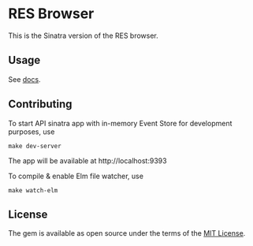 # RES Browser

This is the Sinatra version of the RES browser.

## Usage

See [docs](https://railseventstore.org/docs/browser/).

## Contributing

To start API sinatra app with in-memory Event Store for development purposes, use

```
make dev-server
```

The app will be available at http://localhost:9393

To compile & enable Elm file watcher, use

```
make watch-elm
```


## License
The gem is available as open source under the terms of the [MIT License](http://opensource.org/licenses/MIT).
